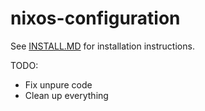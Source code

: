 # nixos-configuration

See [INSTALL.MD](INSTALL.md) for installation instructions.

TODO:
* Fix unpure code
* Clean up everything